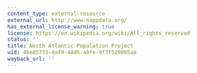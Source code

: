 ```yaml
---
content_type: external-resource
external_url: http://www.nappdata.org/
has_external_license_warning: true
license: https://en.wikipedia.org/wiki/All_rights_reserved
status: ''
title: North Atlantic Population Project
uid: 4be85733-daf9-44d6-a0fe-9f7f5280b5aa
wayback_url: ''
---
```

